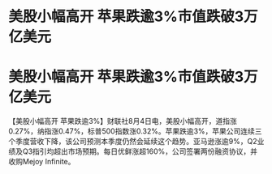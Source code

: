 # 美股小幅高开 苹果跌逾3%市值跌破3万亿美元

# 美股小幅高开 苹果跌逾3%市值跌破3万亿美元

【美股小幅高开
苹果跌逾3%】财联社8月4日电，美股小幅高开，道指涨0.27%，纳指涨0.47%，标普500指数涨0.32%。苹果跌逾3%，苹果公司连续三个季度营收下降，该公司预测本季度仍然会延续这个趋势。亚马逊涨逾9%，Q2业绩及Q3指引均超出市场预期。每日优鲜涨超160%，公司签署两份融资协议，并收购Mejoy
Infinite。

